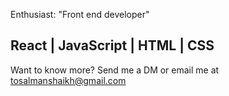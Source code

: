 Enthusiast: "Front end developer" 


React | JavaScript | HTML | CSS
---------------------------------------------------------------------------------------------------------
Want to know more? Send me a DM or email me at tosalmanshaikh@gmail.com
